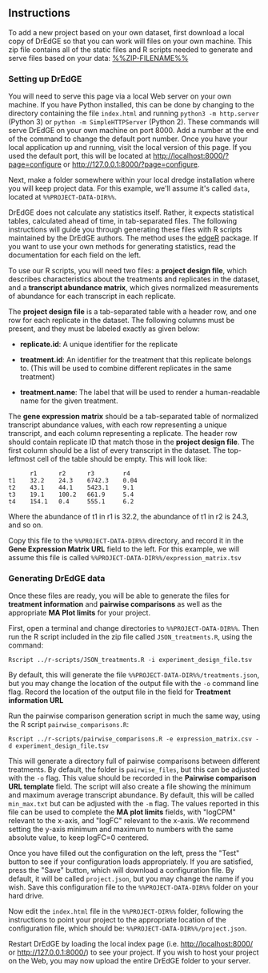 <!--
Variables which will be replaced:

%%VERSION%%          - The version number of DrEdGE (e.g. 5.1.3)

%%VERSION-PREFIXED%% - The prefixed version number (e.g. dredge-5.1.3) that will
                       be the basis of the DrEdGE directory and zip file.

%%ZIP-FILENAME%%     - The name of the zipfile for the current version of DrEdGE

%%PROJECT-DIR%%      - The directory in which the DrEdGE index.html file will live

%%PROJECT-DATA-DIR%% - The directory in which the project configuration files will live

-->
## Instructions

To add a new project based on your own dataset, first download a local copy of DrEdGE so that you can work will files on your own machine. This zip file contains all of the static files and R scripts needed to generate and serve files based on your data: [%%ZIP-FILENAME%%](%%ZIP-FILENAME%%)

### Setting up DrEdGE

You will need to serve this page via a local Web server on your own machine. If you have Python installed, this can be done by changing to the directory containing the file `index.html` and running `python3 -m http.server` (Python 3) or `python -m SimpleHTTPServer` (Python 2). These commands will serve DrEdGE on your own machine on port 8000. Add a number at the end of the command to change the default port number. Once you have your local application up and running, visit the local version of this page. If you used the default port, this will be located at <http://localhost:8000/?page=configure> or <http://127.0.0.1:8000/?page=configure>.

Next, make a folder somewhere within your local dredge installation where you will keep project data. For this example, we'll assume it's called `data`, located at `%%PROJECT-DATA-DIR%%`.

DrEdGE does not calculate any statistics itself. Rather, it expects statistical tables, calculated ahead of time, in tab-separated files. The following instructions will guide you through generating these files with R scripts maintained by the DrEdGE authors. The method uses the [edgeR](https://doi.org/doi:10.18129/B9.bioc.edgeR) package. If you want to use your own methods for generating statistics, read the documentation for each field on the left.

To use our R scripts, you will need two files: a **project design file**, which describes characteristics about the treatments and replicates in the dataset, and a **transcript abundance matrix**, which gives normalized measurements of abundance for each transcript in each replicate.

The **project design file** is a tab-separated table with a header row, and one row for each replicate in the dataset. The following columns must be present, and they must be labeled exactly as given below:

* **replicate.id**: A unique identifier for the replicate

* **treatment.id**: An identifier for the treatment that this replicate belongs to. (This will be used to combine different replicates in the same treatment)

* **treatment.name**: The label that will be used to render a human-readable name for the given treatment.

The **gene expression matrix** should be a tab-separated table of normalized transcript abundance values, with each row representing a unique transcript, and each column representing a replicate. The header row should contain replicate ID that match those in the **project design file**. The first column should be a list of every transcript in the dataset. The top-leftmost cell of the table should be empty. This will look like:

```
      r1      r2      r3        r4
t1    32.2    24.3    6742.3    0.04
t2    43.1    44.1    5423.1    9.1
t3    19.1    100.2   661.9     5.4
t4    154.1   0.4     555.1     6.2
```

Where the abundance of t1 in r1 is 32.2, the abundance of t1 in r2 is 24.3, and so on.

Copy this file to the `%%PROJECT-DATA-DIR%%` directory, and record it in the **Gene Expression Matrix URL** field to the left. For this example, we will assume this file is called `%%PROJECT-DATA-DIR%%/expression_matrix.tsv`

### Generating DrEdGE data

Once these files are ready, you will be able to generate the files for **treatment information** and **pairwise comparisons** as well as the appropriate **MA Plot limits** for your project.

First, open a terminal and change directories to `%%PROJECT-DATA-DIR%%`. Then run the R script included in the zip file called `JSON_treatments.R`, using the command:

```
Rscript ../r-scripts/JSON_treatments.R -i experiment_design_file.tsv
```

By default, this will generate the file `%%PROJECT-DATA-DIR%%/treatments.json`, but you may change the location of the output file with the `-o` command line flag. Record the location of the output file in the field for **Treatment information URL**

Run the pairwise comparison generation script in much the same way, using the R script `pairwise_comparisons.R`:

```
Rscript ../r-scripts/pairwise_comparisons.R -e expression_matrix.csv -d experiment_design_file.tsv
```

This will generate a directory full of pairwise comparisons between different treatments. By default, the folder is `pairwise_files`, but this can be adjusted with the `-o` flag. This value should be recorded in the **Pairwise comparison URL template** field. The script will also create a file showing the minimum and maximum average transcript abundance. By default, this will be called `min_max.txt` but can be adjusted with the `-m` flag. The values reported in this file can be used to complete the **MA plot limits** fields, with "logCPM" relevant to the x-axis, and "logFC" relevant to the x-axis. We recommend setting the y-axis minimum and maximum to numbers with the same absolute value, to keep logFC=0 centered.

Once you have filled out the configuration on the left, press the "Test" button to see if your configuration loads appropriately. If you are satisfied, press the "Save" button, which will download a configuration file. By default, it will be called `project.json`, but you may change the name if you wish. Save this configuration file to the `%%PROJECT-DATA-DIR%%` folder on your hard drive. 

Now edit the `index.html` file in the `%%PROJECT-DIR%%` folder, following the instructions to point your project to the appropriate location of the configuration file, which should be: `%%PROJECT-DATA-DIR%%/project.json`.

Restart DrEdGE by loading the local index page (i.e. <http://localhost:8000/> or <http://127.0.0.1:8000/>) to see your project. If you wish to host your project on the Web, you may now upload the entire DrEdGE folder to your server.

